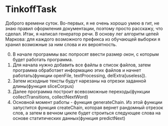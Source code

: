 # TinkoffTask

Доброго времени суток. Во-первых, я не очень хорошо умею в гит, не знаю правил оформления документации, поэтому просто расскажу, что сделал.
Итак, я написал генератор речи. В основу лег алгоритм цепей Маркова: для каждого возможного префикса из обучающей выборки я хранил возможные за ним слова и их вероятность.

0) В начале программы вас попросят ввести размер *окон*, с которым будет работать программа.
1) Для начала нужно добавить все файлы в список файлов, затем программа обработает информацию этих файлов и начнет работать(функции openFile, textProcessing, delExtra[useless]).
2) Затем исходные тексты будут нарезаны на отрезки заданной длины(функция sliceCorpus)
3) Далее программа построит всевозможные переходы(функции collectTransitions, collectNextWord)
4) Основной момент работы - функция generateChain. Из этой функции запустится функция createChain, которая вернет рандомный отрезок слов, а затем в вечном цикле будет строиться следующее слова на основе статитических данных(функция predictNext)
